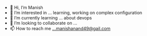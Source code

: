 - 👋 Hi, I’m Manish
- 👀 I’m interested in ... learning, working on complex configuration
- 🌱 I’m currently learning ... about devops
- 💞️ I’m looking to collaborate on ...
- 📫 How to reach me ...manishanand49@gail.com

<!---
Manish49-git/Manish49-git is a ✨ special ✨ repository because its `README.md` (this file) appears on your GitHub profile.
You can click the Preview link to take a look at your changes.
--->

